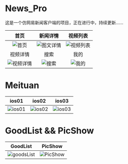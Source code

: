 # News_Pro
这是一个仿网易新闻客户端的项目，正在进行中，持续更新......

| 首页        |      新闻详情           |  视频列表  |
| :-------------: |:-------------:| :------------:|
| ![首页](https://github.com/manofit/ScreenPics/blob/master/News_Pro_Pics/%E9%A6%96%E9%A1%B5.gif)     | ![图文详情](https://github.com/manofit/ScreenPics/blob/master/News_Pro_Pics/%E5%9B%BE%E6%96%87%E8%AF%A6%E6%83%85.gif) | ![视频列表](https://github.com/manofit/ScreenPics/blob/master/News_Pro_Pics/%E8%A7%86%E9%A2%91%E5%88%97%E8%A1%A8.gif) |
| 视频详情        |      搜索           |  我的  |
| ![视频详情](https://github.com/manofit/ScreenPics/blob/master/News_Pro_Pics/%E8%A7%86%E9%A2%91%E8%AF%A6%E6%83%85.gif)     | ![搜索](https://github.com/manofit/ScreenPics/blob/master/News_Pro_Pics/%E6%90%9C%E7%B4%A2.gif) | ![我的](https://github.com/manofit/ScreenPics/blob/master/News_Pro_Pics/%E4%B8%AA%E4%BA%BA%E4%B8%AD%E5%BF%83.gif) |

# Meituan
| ios01        |      ios02           |  ios03  |
| :-------------: |:-------------:| :------------:|
| ![ios01](https://github.com/manofit/ScreenPics/blob/master/MeiTuan/iOS_0.png)     | ![ios02](https://github.com/manofit/ScreenPics/blob/master/MeiTuan/iOS_1.png) | ![ios03](https://github.com/manofit/ScreenPics/blob/master/MeiTuan/iOS_2.png) |

# GoodList && PicShow
|   GoodList      |      PicShow           |
| :-------------: |:-------------:|
|![goodsList](https://github.com/manofit/ScreenPics/blob/master/PicShow%26GoodsLIst/goodsList.png)|![PicShow](https://github.com/manofit/ScreenPics/blob/master/PicShow%26GoodsLIst/pic_show.gif)|



